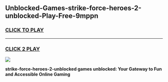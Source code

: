 
## Unblocked-Games-strike-force-heroes-2-unblocked-Play-Free-9mppn
<h3>
<a href="https://premium76.site?title=strike-force-heroes-2-unblocked&ref=21A">CLICK TO PLAY</a></h3>
<hr>

<h3>
<a href="https://premium76.site?title=strike-force-heroes-2-unblocked&ref=21A">CLICK 2 PLAY</a>
  
</h3>

<a href="https://premium76.site?title=strike-force-heroes-2-unblocked&ref=21A"><img src="https://clearcache.store/games.png"></a>


**strike-force-heroes-2-unblocked games unblocked: Your Gateway to Fun and Accessible Online Gaming**
